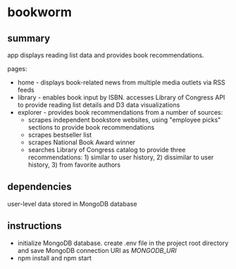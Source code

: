 # bookworm

## summary

app displays reading list data and provides book recommendations.

pages:
* home - displays book-related news from multiple media outlets via RSS feeds
* library - enables book input by ISBN. accesses Library of Congress API to provide reading list details and D3 data visualizations
* explorer - provides book recommendations from a number of sources:
	- scrapes independent bookstore websites, using "employee picks" sections to provide book recommendations
	- scrapes bestseller list
	- scrapes National Book Award winner
	- searches Library of Congress catalog to provide three recommendations: 1) similar to user history, 2) dissimilar to user history, 3) from favorite authors

## dependencies

user-level data stored in MongoDB database

## instructions

* initialize MongoDB database. create .env file in the project root directory and save MongoDB connection URI as *MONGODB_URI*
* npm install and npm start